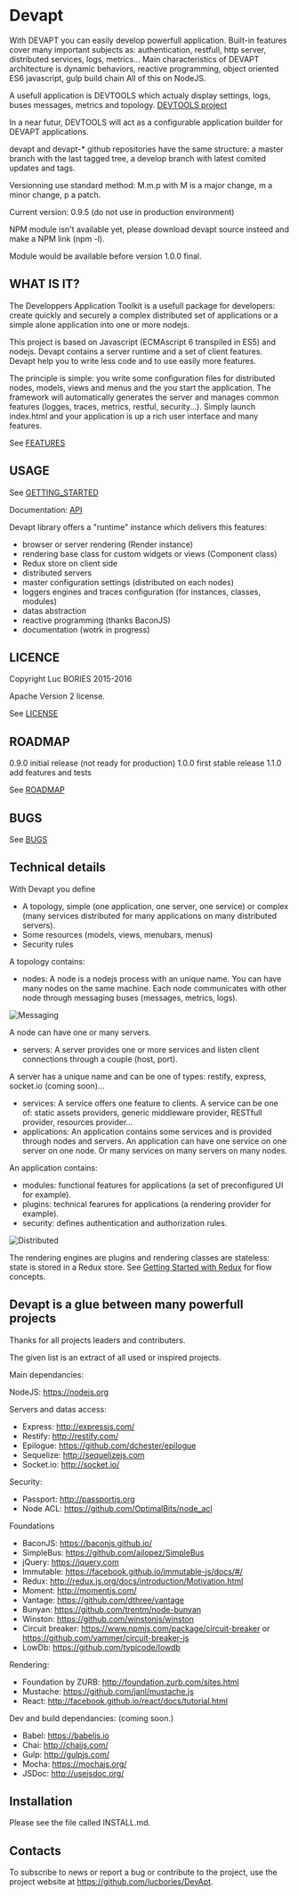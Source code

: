 # Devapt

With DEVAPT you can easily develop powerfull application.
Built-in features cover many important subjects as: authentication, restfull, http server, distributed services, logs, metrics...
Main characteristics of DEVAPT architecture is dynamic behaviors, reactive programming, object oriented ES6 javascript, gulp build chain
All of this on NodeJS.

A usefull application is DEVTOOLS which actualy display settings, logs, buses messages, metrics and topology.
[DEVTOOLS project](https://github.com/lucbories/devapt-devtools/)

In a near futur, DEVTOOLS will act as a configurable application builder for DEVAPT applications.

devapt and devapt-* github repositories have the same structure: a master branch with the last tagged tree, a develop branch with latest comited updates and tags.

Versionning use standard method: M.m.p with M is a major change, m a minor change, p a patch.


Current version: 0.9.5 (do not use in production environment)

NPM module isn't available yet, please download devapt source insteed and make a NPM link (npm -l).

Module would be available before version 1.0.0 final.



## WHAT IS IT?

The Developpers Application Toolkit is a usefull package for developers:
create quickly and securely a complex distributed set of applications or a simple alone application into one or more nodejs.

This project is based on Javascript (ECMAscript 6 transpiled in ES5) and nodejs.
Devapt contains a server runtime and a set of client features.
Devapt help you to write less code and to use easily more features.

The principle is simple: you write some configuration files for distributed nodes, models, views and menus and the you start the application.
The framework will automatically generates the server and manages common features (logges, traces, metrics, restful, security...).
Simply launch index.html and your application is up a rich user interface and many features.

See [FEATURES](docs/FEATURES.md)



## USAGE

See [GETTING_STARTED](docs/GETTING_STARTED.md)

Documentation: [API](https://lucbories.github.io/api/index.html)

Devapt library offers a "runtime" instance which delivers this features:
* browser or server rendering (Render instance)
* rendering base class for custom widgets or views (Component class)
* Redux store on client side
* distributed servers
* master configuration settings (distributed on each nodes)
* loggers engines and traces configuration (for instances, classes, modules)
* datas abstraction
* reactive programming (thanks BaconJS)
* documentation (wotrk in progress)



## LICENCE

Copyright Luc BORIES 2015-2016

Apache Version 2 license.

See [LICENSE](LICENSE)



## ROADMAP
0.9.0   initial release (not ready for production)
1.0.0   first stable release
1.1.0   add features and tests

See [ROADMAP](docs/ROADMAP.md)



## BUGS

See [BUGS](https://github.com/lucbories/Devapt/issues)



## Technical details

With Devapt you define 
* A topology, simple (one application, one server, one service) or complex (many services distributed for many applications on many distributed servers).
* Some resources (models, views, menubars, menus)
* Security rules

A topology contains:
* nodes: A node is a nodejs process with an unique name. You can have many nodes on the same machine.
Each node communicates with other node through messaging buses (messages, metrics, logs).

![Messaging](docs/features/Buses.png)


A node can have one or many servers.
* servers: A server provides one or more services and listen client connections through a couple (host, port).

A server has a unique name and can be one of types: restify, express, socket.io (coming soon)...
* services: A service offers one feature to clients. A service can be one of: static assets providers, generic middleware provider, RESTfull provider, resources provider...
* applications: An application contains some services and is provided through nodes and servers.
An application can have one service on one server on one node.
Or many services on many servers on many nodes.

An application contains:
* modules: functional features for applications (a set of preconfigured UI for example).
* plugins: technical fearures for applications (a rendering provider for example).
* security: defines authentication and authorization rules.

![Distributed](docs/features/Host.png)


The rendering engines are plugins and rendering classes are stateless: state is stored in a Redux store.
See [Getting Started with Redux](https://egghead.io/series/getting-started-with-redux) for flow concepts.



## Devapt is a glue between many powerfull projects
Thanks for all projects leaders and contributers.

The given list is an extract of all used or inspired projects.


Main dependancies:

NodeJS: https://nodejs.org

Servers and datas access:
* Express: http://expressjs.com/
* Restify: http://restify.com/
* Epilogue: https://github.com/dchester/epilogue
* Sequelize: http://sequelizejs.com
* Socket.io: http://socket.io/

Security:
* Passport: http://passportjs.org
* Node ACL: https://github.com/OptimalBits/node_acl

Foundations
* BaconJS: https://baconjs.github.io/
* SimpleBus: https://github.com/ajlopez/SimpleBus
* jQuery: https://jquery.com
* Immutable: https://facebook.github.io/immutable-js/docs/#/
* Redux: http://redux.js.org/docs/introduction/Motivation.html
* Moment: http://momentjs.com/
* Vantage: https://github.com/dthree/vantage
* Bunyan: https://github.com/trentm/node-bunyan
* Winston: https://github.com/winstonjs/winston
* Circuit breaker: https://www.npmjs.com/package/circuit-breaker or https://github.com/yammer/circuit-breaker-js
* LowDb: https://github.com/typicode/lowdb

Rendering:
* Foundation by ZURB: http://foundation.zurb.com/sites.html
* Mustache: https://github.com/janl/mustache.js
* React: http://facebook.github.io/react/docs/tutorial.html



Dev and build dependancies: (coming soon.)
* Babel: https://babeljs.io
* Chai: http://chaijs.com/
* Gulp: http://gulpjs.com/
* Mocha: https://mochajs.org/
* JSDoc: http://usejsdoc.org/



Installation
------------

Please see the file called INSTALL.md.



Contacts
--------

To subscribe to news or report a bug or contribute to the project, use the project website at https://github.com/lucbories/DevApt.
